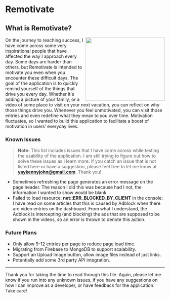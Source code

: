 # Remotivate

## What is Remotivate?

<img align="right" width="250" height="200" src="https://upload.wikimedia.org/wikipedia/en/thumb/a/ab/Simpsons6x13.jpg/235px-Simpsons6x13.jpg"/>
On the journey to reaching success, I have come across some very inspirational people that have affected the way I approach every day. 
Some days are harder than others, but Remotivate is intended to motivate you even when you encounter these difficult days. The goal of the application
is to quickly remind yourself of the things that drive you every day. Whether it's adding a picture of your family, 
or a video of some place to visit on your next vacation, you can reflect on why those things drive you. 
Whenever you feel unmotivated, you can visit those entries and even redefine what they mean to you over time. 
Motivation fluctuates, so I wanted to build this application to facilitate a boost of motivation in users’ everyday lives.

### Known Issues
> **Note:** This list includes issues that I have come across while testing the
> usability of the application. I am still trying to figure out how to solve these issues as I learn more.
> If you catch an issue that is not listed here or have a suggestion, please feel free to let me know at
> **yaykennyjohn@gmail.com**. Thank you!
- Sometimes refreshing the page generates an error message on the page header. The reason I did this was because had I not,
the information I wanted to show would be blank.
- Failed to load resource: **net::ERR_BLOCKED_BY_CLIENT** in the console: I have read on some articles that this is caused by Adblock
when there are video entries on the dashboard. From what I understand, the Adblock is intercepting (and blocking) the ads 
that are supposed to be shown in the videos, so an error is thrown to denote this action. 


### Future Plans
- Only allow 9-12 entries per page to reduce page load time.
- Migrating from Firebase to MongoDB to support scalability.
- Support an Upload Image button, allow image files instead of just links.
- Potentially add some 3rd party API integration.

---
Thank you for taking the time to read through this file. Again, please let me know if you run into any unknown issues,
if you have any suggestions on how I can improve as a developer, or have feedback for the application. Take care!

